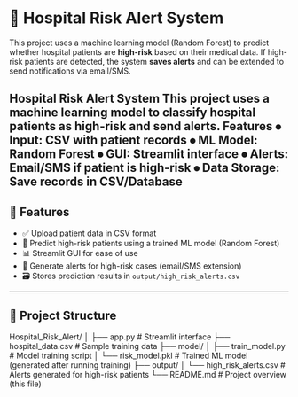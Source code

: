 # 🏥 Hospital Risk Alert System

This project uses a machine learning model (Random Forest) to predict whether hospital patients are **high-risk** based on their medical data. If high-risk patients are detected, the system **saves alerts** and can be extended to send notifications via email/SMS.

Hospital Risk Alert System
This project uses a machine learning model to classify hospital patients as high-risk and send alerts.
Features
⦁	Input: CSV with patient records
⦁	ML Model: Random Forest
⦁	GUI: Streamlit interface
⦁	Alerts: Email/SMS if patient is high-risk
⦁	Data Storage: Save records in CSV/Database
---

## 📌 Features

- ✅ Upload patient data in CSV format
- 🤖 Predict high-risk patients using a trained ML model (Random Forest)
- 📊 Streamlit GUI for ease of use
- 📩 Generate alerts for high-risk cases (email/SMS extension)
- 🗃️ Stores prediction results in `output/high_risk_alerts.csv`

---

## 📁 Project Structure

Hospital_Risk_Alert/
│
├── app.py # Streamlit interface
├── hospital_data.csv # Sample training data
├── model/
│ ├── train_model.py # Model training script
│ └── risk_model.pkl # Trained ML model (generated after running training)
├── output/
│ └── high_risk_alerts.csv # Alerts generated for high-risk patients
└── README.md # Project overview (this file)


